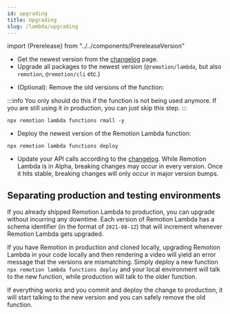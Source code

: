 ```yaml
---
id: upgrading
title: Upgrading
slug: /lambda/upgrading
---
```


import {Prerelease} from "../../components/PrereleaseVersion"

- Get the newest version from the [changelog](/docs/lambda/changelog) page.
- Upgrade all packages to the newest version (`@remotion/lambda`, but also `remotion`, `@remotion/cli` etc.)

<Prerelease onlySnippet/>

- (Optional): Remove the old versions of the function:

:::info
You only should do this if the function is not being used anymore. If you are still using it in production, you can just skip this step.
:::

```
npx remotion lambda functions rmall -y
```

- Deploy the newest version of the Remotion Lambda function:

```
npx remotion lambda functions deploy
```

- Update your API calls according to the [changelog](/docs/lambda/changelog). While Remotion Lambda is in Alpha, breaking changes may occur in every version. Once it hits stable, breaking changes will only occur in major version bumps.

## Separating production and testing environments

If you already shipped Remotion Lambda to production, you can upgrade without incurring any downtime. Each version of Remotion Lambda has a schema identifier (in the format of `2021-08-12`) that will increment whenever Remotion Lambda gets upgraded.

If you have Remotion in production and cloned locally, upgrading Remotion Lambda in your code locally and then rendering a video will yield an error message that the versions are mismatching. Simply deploy a new function `npx remotion lambda functions deploy` and your local environment will talk to the new function, while production will talk to the older function.

If everything works and you commit and deploy the change to production, it will start talking to the new version and you can safely remove the old function.

